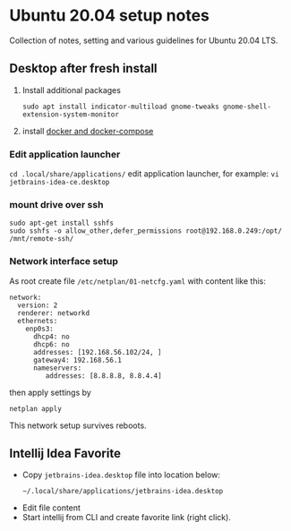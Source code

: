 # Ubuntu 20.04 setup notes
Collection of notes, setting and various guidelines for Ubuntu 20.04 LTS.

## Desktop after fresh install
1. Install additional packages
   ```
   sudo apt install indicator-multiload gnome-tweaks gnome-shell-extension-system-monitor
   ```
2. install [docker and docker-compose](../docker)

### Edit application launcher 
```cd .local/share/applications/```
edit application launcher, for example:
```vi jetbrains-idea-ce.desktop```

### mount drive over ssh
```
sudo apt-get install sshfs
sudo sshfs -o allow_other,defer_permissions root@192.168.0.249:/opt/ /mnt/remote-ssh/
```

### Network interface setup
As root create file 
```/etc/netplan/01-netcfg.yaml```
with content like this:
```
network:
  version: 2
  renderer: networkd
  ethernets:
    enp0s3:
      dhcp4: no
      dhcp6: no
      addresses: [192.168.56.102/24, ]
      gateway4: 192.168.56.1
      nameservers: 
         addresses: [8.8.8.8, 8.8.4.4]
```
then apply settings by
```
netplan apply
```
This network setup survives reboots.

## Intellij Idea Favorite
* Copy ``jetbrains-idea.desktop`` file into location below:
   ```
   ~/.local/share/applications/jetbrains-idea.desktop
   ```
* Edit file content
* Start intellij from CLI and create favorite link (right click).
